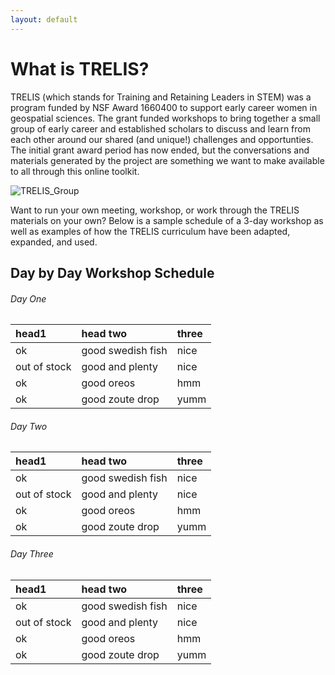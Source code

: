 ```yaml
---
layout: default
---
```


# What is TRELIS?

TRELIS (which stands for Training and Retaining Leaders in STEM) was a program funded by NSF Award 1660400 to support early career women in geospatial sciences. The grant funded workshops to bring together a small group of early career and established scholars to discuss and learn from each other around our shared (and unique!) challenges and opportunties. The initial grant award period has now ended, but the conversations and materials generated by the project are something we want to make available to all through this online toolkit.

![TRELIS_Group](/TRELIStoolkit/assets/ALL_TRELIS.JPG)

Want to run your own meeting, workshop, or work through the TRELIS materials on your own? Below is a sample schedule of a 3-day workshop as well as examples of how the TRELIS curriculum have been adapted, expanded, and used.

## Day by Day Workshop Schedule

###### Day One

| head1        | head two          | three |
|:-------------|:------------------|:------|
| ok           | good swedish fish | nice  |
| out of stock | good and plenty   | nice  |
| ok           | good oreos        | hmm   |
| ok           | good zoute drop   | yumm  |

###### Day Two

| head1        | head two          | three |
|:-------------|:------------------|:------|
| ok           | good swedish fish | nice  |
| out of stock | good and plenty   | nice  |
| ok           | good oreos        | hmm   |
| ok           | good zoute drop   | yumm  |

###### Day Three

| head1        | head two          | three |
|:-------------|:------------------|:------|
| ok           | good swedish fish | nice  |
| out of stock | good and plenty   | nice  |
| ok           | good oreos        | hmm   |
| ok           | good zoute drop   | yumm  |
